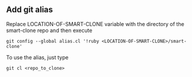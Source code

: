 ## Add git alias

Replace LOCATION-OF-SMART-CLONE variable with the  directory of the smart-clone repo and then execute

```
git config --global alias.cl '!ruby <LOCATION-OF-SMART-CLONE>/smart-clone'
```

To use the alias, just type

```
git cl <repo_to_clone>
```